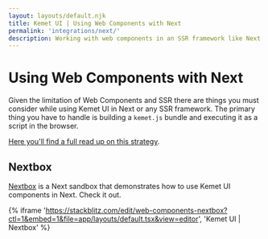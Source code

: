 ```yaml
---
layout: layouts/default.njk
title: Kemet UI | Using Web Components with Next
permalink: 'integrations/next/'
description: Working with web components in an SSR framework like Next requires some build steps. But with this guide, we'll walk you through the process.
---
```


# Using Web Components with Next

Given the limitation of Web Components and SSR there are things you must consider while using Kemet UI in Next or any SSR framework. The primary thing you have to handle is building a `kemet.js` bundle and executing it as a script in the browser.

[Here you'll find a full read up on this strategy](https://blog.hasanirogers.me/2024/08/web-components-and-ssr-with-nextjs.html).

## Nextbox

[Nextbox](https://stackblitz.com/~/github.com/hasanirogers/web-components-nextbox) is a Next sandbox that demonstrates how to use Kemet UI components in Next. Check it out.

{% iframe 'https://stackblitz.com/edit/web-components-nextbox?ctl=1&embed=1&file=app/layouts/default.tsx&view=editor', 'Kemet UI | Nextbox' %}
